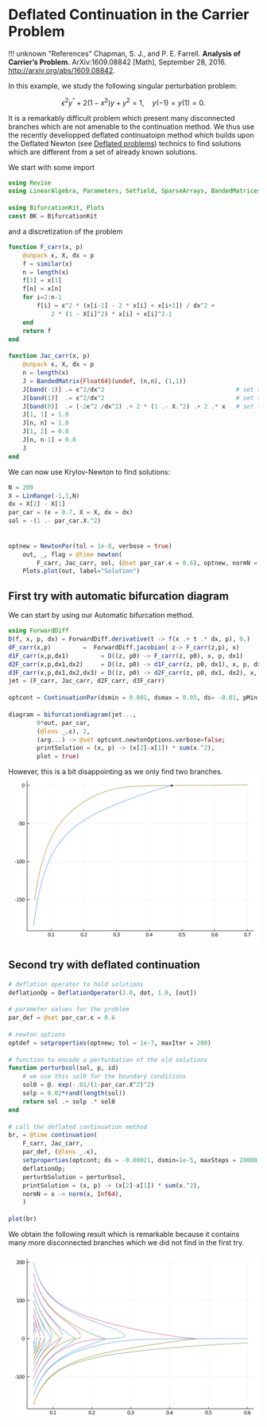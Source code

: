 # Deflated Continuation in the Carrier Problem

!!! unknown "References"
    Chapman, S. J., and P. E. Farrell. **Analysis of Carrier’s Problem.** ArXiv:1609.08842 [Math], September 28, 2016. http://arxiv.org/abs/1609.08842.

In this example, we study the following singular perturbation problem:

$$\epsilon^{2} y^{\prime \prime}+2\left(1-x^{2}\right) y+y^{2}=1, \quad y(-1)=y(1)=0\tag{E}.$$

It is a remarkably difficult problem which present many disconnected branches which are not amenable to the continuation method. We thus use the recently develiopped deflated continuatoipn method which builds upon the Deflated Newton (see [Deflated problems](@ref)) technics to find solutions which are different from a set of already known solutions.

We start with some import

```julia
using Revise
using LinearAlgebra, Parameters, Setfield, SparseArrays, BandedMatrices

using BifurcationKit, Plots
const BK = BifurcationKit
```

and a discretization of the problem

```julia
function F_carr(x, p)
	@unpack ϵ, X, dx = p
	f = similar(x)
	n = length(x)
	f[1] = x[1]
	f[n] = x[n]
	for i=2:n-1
		f[i] = ϵ^2 * (x[i-1] - 2 * x[i] + x[i+1]) / dx^2 +
			2 * (1 - X[i]^2) * x[i] + x[i]^2-1
	end
	return f
end

function Jac_carr(x, p)
	@unpack ϵ, X, dx = p
	n = length(x)
	J = BandedMatrix{Float64}(undef, (n,n), (1,1))
	J[band(-1)] .= ϵ^2/dx^2    									# set the diagonal band
	J[band(1)]  .= ϵ^2/dx^2										# set the super-diagonal band
	J[band(0)]  .= (-2ϵ^2 /dx^2) .+ 2 * (1 .- X.^2) .+ 2 .* x   # set the second super-diagonal band
	J[1, 1] = 1.0
	J[n, n] = 1.0
	J[1, 2] = 0.0
	J[n, n-1] = 0.0
	J
end
```

We can now use Krylov-Newton to find solutions:

```julia
N = 200
X = LinRange(-1,1,N)
dx = X[2] - X[1]
par_car = (ϵ = 0.7, X = X, dx = dx)
sol = -(1 .- par_car.X.^2)


optnew = NewtonPar(tol = 1e-8, verbose = true)
	out, _, flag = @time newton(
		F_carr, Jac_carr, sol, (@set par_car.ϵ = 0.6), optnew, normN = x -> norm(x, Inf64))
	Plots.plot(out, label="Solution")
```

## First try with automatic bifurcation diagram

We can start by using our Automatic bifurcation method.

```julia
using ForwardDiff
D(f, x, p, dx) = ForwardDiff.derivative(t -> f(x .+ t .* dx, p), 0.)
dF_carr(x,p)         =  ForwardDiff.jacobian( z-> F_carr(z,p), x)
d1F_carr(x,p,dx1)         = D((z, p0) -> F_carr(z, p0), x, p, dx1)
d2F_carr(x,p,dx1,dx2)     = D((z, p0) -> d1F_carr(z, p0, dx1), x, p, dx2)
d3F_carr(x,p,dx1,dx2,dx3) = D((z, p0) -> d2F_carr(z, p0, dx1, dx2), x, p, dx3)
jet = (F_carr, Jac_carr, d2F_carr, d3F_carr)

optcont = ContinuationPar(dsmin = 0.001, dsmax = 0.05, ds= -0.01, pMin = 0.05, plotEveryStep = 10, newtonOptions = NewtonPar(tol = 1e-8, maxIter = 20, verbose = true), maxSteps = 300, detectBifurcation = 3, nev = 40)

diagram = bifurcationdiagram(jet...,
		0*out, par_car,
		(@lens _.ϵ), 2,
		(arg...) -> @set optcont.newtonOptions.verbose=false;
		printSolution = (x, p) -> (x[2]-x[1]) * sum(x.^2),
		plot = true)
```

However, this is a bit disappointing as we only find two branches.
![](carrier1.png)

## Second try with deflated continuation

```julia
# deflation operator to hold solutions
deflationOp = DeflationOperator(2.0, dot, 1.0, [out])

# parameter values for the problem
par_def = @set par_car.ϵ = 0.6

# newton options 
optdef = setproperties(optnew; tol = 1e-7, maxIter = 200)

# function to encode a perturbation of the old solutions
function perturbsol(sol, p, id)
	# we use this sol0 for the boundary conditions
	sol0 = @. exp(-.01/(1-par_car.X^2)^2)
	solp = 0.02*rand(length(sol))
	return sol .+ solp .* sol0
end

# call the deflated continuation method
br, = @time continuation(
	F_carr, Jac_carr,
	par_def, (@lens _.ϵ),
	setproperties(optcont; ds = -0.00021, dsmin=1e-5, maxSteps = 20000, pMax = 0.7, pMin = 0.05, newtonOptions = setproperties(optnew; tol = 1e-9, maxIter = 100, verbose = false), detectBifurcation = 0, plotEveryStep = 40),
	deflationOp;
	perturbSolution = perturbsol,
	printSolution = (x, p) -> (x[2]-x[1]) * sum(x.^2),
	normN = x -> norm(x, Inf64),
	)

plot(br) 
```

We obtain the following result which is remarkable because it contains many more disconnected branches which we did not find in the first try.

![](carrier.png)